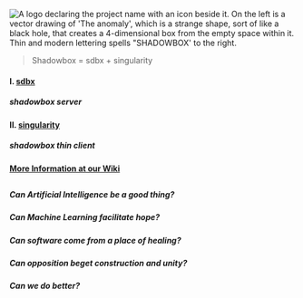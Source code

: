 ![A logo declaring the project name with an icon beside it. On the left is a vector drawing of 'The anomaly', which is a strange shape, sort of like a black hole, that creates a 4-dimensional box from the empty space within it. Thin and modern lettering spells "SHADOWBOX' to the right.](https://github.com/user-attachments/assets/7ca16a7b-0826-4e1d-b6ac-e00c443d4777)

> Shadowbox = sdbx + singularity

#### I. [sdbx](https://github.com/darkshapes/sdbx)
##### shadowbox server

#### II. [singularity](https://github.com/darkshapes/singularity)
##### shadowbox thin client

#### [More Information at our Wiki](https://github.com/darkshapes/sdbx/wiki)

##
##### Can Artificial Intelligence be a good thing?
##### Can Machine Learning facilitate hope?
##### Can software come from a place of healing?
##### Can opposition beget construction and unity?
##### Can we do better?
##
